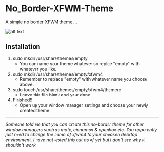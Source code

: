 # No_Border-XFWM-Theme

A simple no border XFWM theme....

![alt text](http://i.imgur.com/xwUGwI8.png "empty theme")

## Installation

1. sudo mkdir /usr/share/themes/empty
   - You can name your theme whatever so replce "empty" with whatever you like.
2. sudo mkdir /usr/share/themes/empty/xfwm4
   - Remember to replace "empty" with whatever name you choose above.
3. sudo touch /usr/share/themes/empty/xfwm4/themerc
   - Leave this file blank and your done.
4. Finished!!
   - Open up your window manager settings and choose your newly created theme.

---

_Someone told me that you can create this no-border theme for other window managers such as mate, cinnamon & openbox etc. You apparently just need to change the name of xfwm4 to your choosen desktop environment. I have not tested this out as of yet but I don't see why it shouldn't work._
